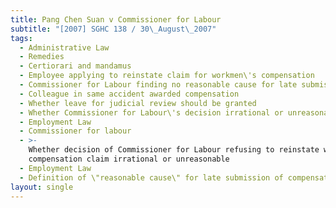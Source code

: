 ```yaml
---
title: Pang Chen Suan v Commissioner for Labour
subtitle: "[2007] SGHC 138 / 30\_August\_2007"
tags:
  - Administrative Law
  - Remedies
  - Certiorari and mandamus
  - Employee applying to reinstate claim for workmen\'s compensation
  - Commissioner for Labour finding no reasonable cause for late submission
  - Colleague in same accident awarded compensation
  - Whether leave for judicial review should be granted
  - Whether Commissioner for Labour\'s decision irrational or unreasonable
  - Employment Law
  - Commissioner for labour
  - >-
    Whether decision of Commissioner for Labour refusing to reinstate workmen\'s
    compensation claim irrational or unreasonable
  - Employment Law
  - Definition of \"reasonable cause\" for late submission of compensation claim
layout: single
---
```


